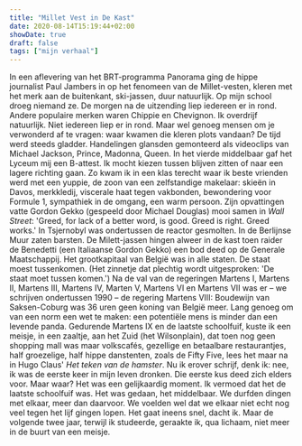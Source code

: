 ```yaml
---
title: "Millet Vest in De Kast"
date: 2020-08-14T15:19:44+02:00
showDate: true
draft: false
tags: ["mijn verhaal"]
---
```


In een aflevering van het BRT-programma Panorama ging de hippe journalist Paul Jambers in op het fenomeen van de Millet-vesten, kleren met het merk aan de buitenkant, ski-jassen, duur natuurlijk. Op mijn school droeg niemand ze. De morgen na de uitzending liep iedereen er in rond. Andere populaire merken waren Chippie en Chevignon. Ik overdrijf natuurlijk. Niet iedereen liep er in rond. Maar wel genoeg mensen om je verwonderd af te vragen: waar kwamen die kleren plots vandaan? De tijd werd steeds gladder. Handelingen glansden gemonteerd als videoclips van Michael Jackson, Prince, Madonna, Queen. In het vierde middelbaar gaf het Lyceum mij een B-attest. Ik mocht kiezen tussen blijven zitten of naar een lagere richting gaan. Zo kwam ik in een klas terecht waar ik beste vrienden werd met een yuppie, de zoon van een zelfstandige makelaar: skieën in Davos, merkkledij, viscerale haat tegen vakbonden, bewondering voor Formule 1, sympathiek in de omgang, een warm persoon. Zijn opvattingen vatte Gordon Gekko (gespeeld door Michael Douglas) mooi samen in *Wall Street*: 'Greed, for lack of a better word, is good. Greed is right. Greed works.' In Tsjernobyl was ondertussen de reactor gesmolten. In de Berlijnse Muur zaten barsten. De Milett-jassen hingen alweer in de kast toen raider de Benedetti (een Italiaanse Gordon Gekko) een bod deed op de Generale Maatschappij. Het grootkapitaal van België was in alle staten. De staat moest tussenkomen. (Het zinnetje dat plechtig wordt uitgesproken: 'De staat moet tussen komen.') Na de val van de regeringen Martens I, Martens II, Martens III, Martens IV, Marten V, Martens VI en Martens VII was er – we schrijven ondertussen 1990 – de regering Martens VIII: Boudewijn van Saksen-Coburg was 36 uren geen koning van België meer. Lang genoeg om van een norm een wet te maken: een potentiële mens is minder dan een levende panda. Gedurende Martens IX en de laatste schoolfuif, kuste ik een meisje, in een zaaltje, aan het Zuid (het Wilsonplain), dat toen nog geen shopping mall was maar volkscafés, gezellige en betaalbare restaurantjes, half groezelige, half hippe danstenten, zoals de Fifty Five, lees het maar na in Hugo Claus' *Het teken van de hamster*. Nu ik erover schrijf, denk ik: nee, ik was de eerste keer in mijn leven dronken. Die eerste kus deed zich elders voor. Maar waar? Het was een gelijkaardig moment. Ik vermoed dat het de laatste schoolfuif was. Het was gedaan, het middelbaar. We durfden dingen met elkaar, meer dan daarvoor. We voelden wel dat we elkaar niet echt nog veel tegen het lijf gingen lopen. Het gaat ineens snel, dacht ik. Maar de volgende twee jaar, terwijl ik studeerde, geraakte ik, qua lichaam, niet meer in de buurt van een meisje.  